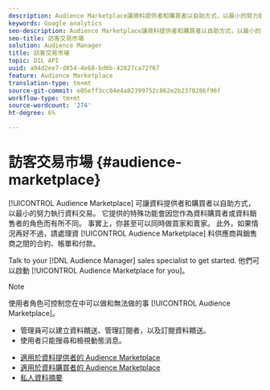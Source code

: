 ```yaml
---
description: Audience Marketplace讓資料提供者和購買者以自助方式，以最小的努力執行資料交易。 它提供的特殊功能會因您作為資料購買者或資料銷售者的角色而有所不同。 事實上，你甚至可以同時做買家和賣家。 此外，如果情況無法改善，Audience Marketplace會處理資料供應商與銷售商之間的合約、付款和付款。
keywords: Google analytics
seo-description: Audience Marketplace讓資料提供者和購買者以自助方式，以最小的努力執行資料交易。 它提供的特殊功能會因您作為資料購買者或資料銷售者的角色而有所不同。 事實上，你甚至可以同時做買家和賣家。 此外，如果情況無法改善，Audience Marketplace會處理資料供應商與銷售商之間的合約、付款和付款。
seo-title: 訪客交易市場
solution: Audience Manager
title: 訪客交易市場
topic: DIL API
uuid: a94d2ee7-d854-4e68-bd6b-42827ca72f67
feature: Audience Marketplace
translation-type: tm+mt
source-git-commit: e05eff3cc04e4a82399752c862e2b2370286f96f
workflow-type: tm+mt
source-wordcount: '274'
ht-degree: 6%

---
```



# 訪客交易市場 {#audience-marketplace}

[!UICONTROL Audience Marketplace] 可讓資料提供者和購買者以自助方式，以最小的努力執行資料交易。 它提供的特殊功能會因您作為資料購買者或資料銷售者的角色而有所不同。 事實上，你甚至可以同時做買家和賣家。 此外，如果情況再好不過，請處理資 [!UICONTROL Audience Marketplace] 料供應商與銷售商之間的合約、帳單和付款。

Talk to your [!DNL Audience Manager] sales specialist to get started. 他們可以啟動 [!UICONTROL Audience Marketplace for you]。

>[!NOTE]
>
>使用者角色可控制您在中可以做和無法做的事 [!UICONTROL Audience Marketplace]。
>
> * 管理員可以建立資料饋送、管理訂閱者，以及訂閱資料饋送。
> * 使用者只能搜尋和檢視動態消息。


* [適用於資料提供者的 Audience Marketplace](/help/using/features/audience-marketplace/marketplace-data-providers/marketplace-data-providers.md)
* [適用於資料購買者的 Audience Marketplace](/help/using/features/audience-marketplace/marketplace-data-buyers/marketplace-data-buyers.md)
* [私人資料摘要](/help/using/features/audience-marketplace/marketplace-private-feeds.md)

